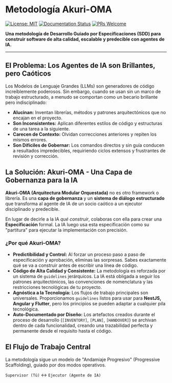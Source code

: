 # Metodología Akuri-OMA

[![License: MIT](https://img.shields.io/badge/License-MIT-blue.svg)](https://opensource.org/licenses/MIT)
[![Documentation Status](https://img.shields.io/badge/docs-actualizada-brightgreen.svg)](/docs/es/)
[![PRs Welcome](https://img.shields.io/badge/PRs-bienvenidos-brightgreen.svg)](CONTRIBUTING.md)

**Una metodología de Desarrollo Guiado por Especificaciones (SDD) para construir software de alta calidad, escalable y predecible con agentes de IA.**

---

## El Problema: Los Agentes de IA son Brillantes, pero Caóticos

Los Modelos de Lenguaje Grandes (LLMs) son generadores de código increíblemente poderosos. Sin embargo, cuando se usan sin un marco de trabajo estructurado, a menudo se comportan como un becario brillante pero indisciplinado:
-   **Alucinan:** Inventan librerías, métodos y patrones arquitectónicos que no encajan en el proyecto.
-   **Son Inconsistentes:** Aplican diferentes estilos de código y estructuras de una tarea a la siguiente.
-   **Carecen de Contexto:** Olvidan correcciones anteriores y repiten los mismos errores.
-   **Son Difíciles de Gobernar:** Los comandos directos y sin guía conducen a resultados impredecibles, requiriendo ciclos extensos y frustrantes de revisión y corrección.

## La Solución: Akuri-OMA - Una Capa de Gobernanza para la IA

**Akuri-OMA (Arquitectura Modular Orquestada)** no es otro framework o librería. Es una **capa de gobernanza** y un **sistema de diálogo estructurado** que transforma al agente de IA de un socio caótico a un ejecutor disciplinado y predecible.

En lugar de decirle a la IA *qué construir*, colaboras con ella para crear una **Especificación** formal. La IA luego usa esta especificación como su "partitura" para ejecutar la implementación con precisión.

### ¿Por qué Akuri-OMA?

-   **Predictibilidad y Control:** Al forzar un proceso paso a paso de especificación y aprobación, eliminas las sorpresas. Sabes exactamente qué se va a construir antes de escribir una línea de código.
-   **Código de Alta Calidad y Consistente:** La metodología es reforzada por un sistema de `guidelines` jerárquicos. La IA está obligada a seguir los patrones arquitectónicos, las convenciones de nomenclatura y las restricciones tecnológicas de tu proyecto.
-   **Agnóstica a la Tecnología:** Los flujos de trabajo principales son universales. Proporcionamos `guidelines` listos para usar para **NestJS, Angular y Flutter**, pero los principios se pueden adaptar a cualquier pila tecnológica.
-   **Auto-Documentado por Diseño:** Los artefactos creados durante el proceso de desarrollo (`[INVENTORY]`, `[PLAN]`, `[HANDOVER]`) se archivan dentro de cada funcionalidad, creando una trazabilidad perfecta y permanente desde el requisito hasta el código.

## El Flujo de Trabajo Central

La metodología sigue un modelo de "Andamiaje Progresivo" (Progressive Scaffolding), guiado por dos modos operativos.

`Supervisor (Tú)` ↔ `Ejecutor (Agente de IA)`
